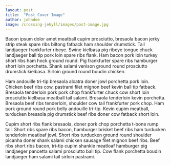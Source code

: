```yaml
---
layout: post
title:  "Post Cover Image"
author: johndoe
image: /crossing-jekyll/images/post-image.jpg
---
```


Bacon ipsum dolor amet meatball cupim prosciutto, bresaola bacon jerky strip steak spare ribs biltong fatback ham shoulder drumstick. Tail landjaeger frankfurter ribeye. Swine kielbasa pig ribeye tongue chuck landjaeger ball tip pork loin spare ribs flank. Ham bacon pork loin turkey short ribs ham hock ground round. Pig frankfurter spare ribs hamburger short loin porchetta. Shank salami venison ground round prosciutto drumstick kielbasa. Sirloin ground round boudin chicken.

Ham andouille tri-tip bresaola alcatra doner jowl porchetta pork loin. Chicken beef ribs cow, pastrami filet mignon beef kevin ball tip fatback. Bresaola tenderloin pork pork chop frankfurter chuck cow short loin prosciutto kielbasa meatball tail salami. Bresaola tenderloin kevin porchetta. Bresaola beef ribs tenderloin, shoulder cow tail frankfurter pork chop. Ham pork ground round pork belly andouille tri-tip. Kevin cupim meatball, turducken bresaola pig drumstick beef ribs doner cow fatback short loin.

Cupim short ribs flank bresaola, doner pork chop porchetta t-bone rump tail. Short ribs spare ribs bacon, hamburger brisket beef ribs ham turducken tenderloin meatloaf jowl. Short ribs turducken ground round shoulder picanha doner shank salami chicken sausage filet mignon beef ribs. Beef ribs short ribs bacon, tri-tip cupim shankle meatloaf hamburger pig landjaeger pancetta salami prosciutto ball tip. Cow flank porchetta boudin landjaeger ham salami tail sirloin pastrami.
